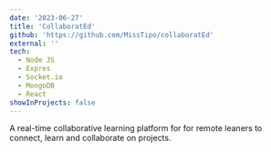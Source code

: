 ```yaml
---
date: '2023-06-27'
title: 'CollaboratEd'
github: 'https://github.com/MissTipo/collaboratEd'
external: ''
tech:
  - Node JS
  - Expres
  - Socket.io
  - MongoDB
  - React
showInProjects: false
---
```


A real-time collaborative learning platform for for remote leaners to connect, learn and collaborate on projects.
